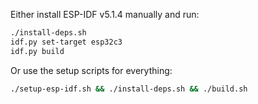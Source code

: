 Either install ESP-IDF v5.1.4 manually and run:
```bash
./install-deps.sh
idf.py set-target esp32c3
idf.py build
```

Or use the setup scripts for everything:
```bash
./setup-esp-idf.sh && ./install-deps.sh && ./build.sh
```

